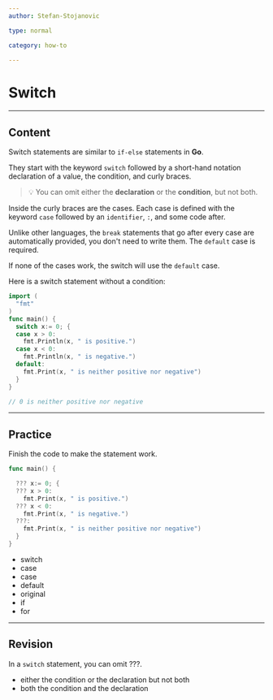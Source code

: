 ```yaml
---
author: Stefan-Stojanovic

type: normal

category: how-to

---
```


# Switch

---
## Content

Switch statements are similar to `if-else` statements in **Go**. 

They start with the keyword `switch` followed by a short-hand notation declaration of a value, the condition, and curly braces.

> 💡 You can omit either the **declaration** or the **condition**, but not both.

Inside the curly braces are the cases. Each case is defined with the keyword `case` followed by an `identifier`, `:`, and some code after.

Unlike other languages, the `break` statements that go after every case are automatically provided, you don't need to write them. The `default` case is required.

If none of the cases work, the switch will use the `default` case.

Here is a switch statement without a condition:
```go
import (
  "fmt"
)
func main() {
  switch x:= 0; {
  case x > 0:
    fmt.Println(x, " is positive.")
  case x < 0:
    fmt.Println(x, " is negative.")
  default: 
    fmt.Print(x, " is neither positive nor negative")
  }
}

// 0 is neither positive nor negative
```

---
## Practice

Finish the code to make the statement work.

```go
func main() {

  ??? x:= 0; {
  ??? x > 0:
    fmt.Print(x, " is positive.")
  ??? x < 0:
    fmt.Print(x, " is negative.")
  ???: 
    fmt.Print(x, " is neither positive nor negative")
  }
}
```

- switch
- case
- case
- default
- original
- if
- for

---
## Revision

In a `switch` statement, you can omit ???.

- either the condition or the declaration but not both
- both the condition and the declaration
